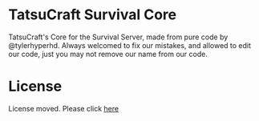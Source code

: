 # TatsuCraft Survival Core #
TatsuCraft's Core for the Survival Server, made from pure code by @tylerhyperhd. Always welcomed to fix our mistakes, and allowed to edit our code, just you may not remove our name from our code.

# License #
License moved. Please click [here](https://github.com/TatsuCraft/License)
